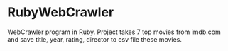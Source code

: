 # RubyWebCrawler
WebCrawler program in Ruby.
Project takes 7 top movies from imdb.com and save title, year, rating, director to csv file these movies. 
